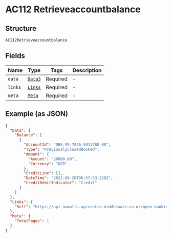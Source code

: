 
# AC112 Retrieveaccountbalance

## Structure

`AC112Retrieveaccountbalance`

## Fields

| Name | Type | Tags | Description |
|  --- | --- | --- | --- |
| `data` | [`Data3`](../../doc/models/data-3.md) | Required | - |
| `links` | [`Links`](../../doc/models/links.md) | Required | - |
| `meta` | [`Meta`](../../doc/models/meta.md) | Required | - |

## Example (as JSON)

```json
{
  "Data": {
    "Balance": [
      {
        "AccountId": "OBA-99-7046-5813780-00",
        "Type": "PreviouslyClosedBooked",
        "Amount": {
          "Amount": "20000.00",
          "Currency": "NZD"
        },
        "CreditLine": [],
        "DateTime": "2022-06-26T06:57:53.228Z",
        "CreditDebitIndicator": "Credit"
      }
    ]
  },
  "Links": {
    "Self": "https://api-nomatls.apicentre.middleware.co.nz/open-banking-nz/v2.3/accounts/OBA-99-7046-5813780-00/balances"
  },
  "Meta": {
    "TotalPages": 1
  }
}
```

